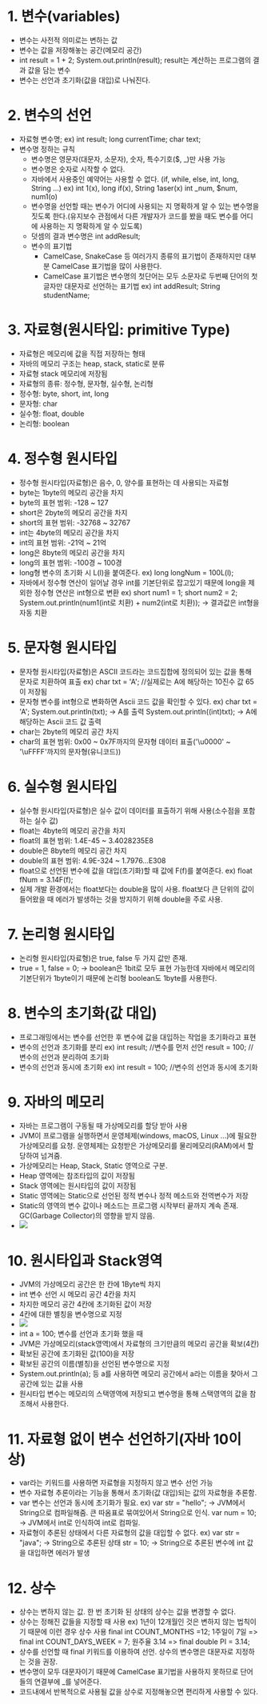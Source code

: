 # 1. 변수(variables)
- 변수는 사전적 의미로는 변하는 값
- 변수는 값을 저장해놓는 공간(메모리 공간)
- int result = 1 + 2;
  System.out.println(result);
  result는 계산하는 프로그램의 결과 값을 담는 변수 
- 변수는 선언과 초기화(값을 대입)로 
  나눠진다.

# 2. 변수의 선언
- 자료형 변수명;
  ex) int result; long currentTime;
      char text;
- 변수명 정하는 규칙
  - 변수명은 영문자(대문자, 소문자), 숫자, 특수기호($, _)만 사용 가능
  - 변수명은 숫자로 시작할 수 없다.
  - 자바에서 사용중인 예약어는 사용할 수 없다. (if, while, else, int, long, String ...)
  ex) int 1(x), long if(x), String 1aser(x)
  int _num, $num, num1(o)
  - 변수명을 선언할 때는 변수가 어디에 사용되는 지 명확하게 알 수 있는 변수명을 짓도록 한다.(유지보수 관점에서
  다른 개발자가 코드를 봤을 때도 변수를 어디에 사용하는 지 명확하게 알 수 있도록)
  - 덧셈의 결과 변수명은 int addResult;
  - 변수의 표기법
    - CamelCase, SnakeCase 등 여러가지 종류의 표기법이 존재하지만 대부분 CamelCase 표기법을 많이 사용한다.
    - CamelCase 표기법은 변수명의 첫단어는 모두 소문자로 두번째 단어의 첫글자만 대문자로 선언하는 표기법
    ex) int addResult; 
        String studentName;

# 3. 자료형(원시타입: primitive Type)
- 자료형은 메모리에 값을 직접 저장하는 형태
- 자바의 메모리 구조는 heap, stack, static로 분류
- 자료형 stack 메모리에 저장됨
- 자료형의 종류: 정수형, 문자형, 실수형, 논리형
- 정수형: byte, short, int, long
- 문자형: char
- 실수형: float, double
- 논리형: boolean

# 4. 정수형 원시타입
- 정수형 원시타입(자료형)은 음수, 0, 양수를 표현하는 데 사용되는 자료형
- byte는 1byte의 메모리 공간을 차지
- byte의 표현 범위: -128 ~ 127
- short은 2byte의 메모리 공간을 차지
- short의 표현 범위: -32768 ~ 32767
- int는 4byte의 메모리 공간을 차지
- int의 표현 범위: -21억 ~ 21억
- long은 8byte의 메모리 공간을 차지
- long의 표현 범위: -100경 ~ 100경
- long형 변수의 초기화 시 L(l)을 붙여준다.
  ex) long longNum = 100L(l);
- 자바에서 정수형 연산이 일어날 경우 int를 기본단위로 잡고있기 때문에 long을 제외한 정수형 연산은 int형으로 변환
  ex) short num1 = 1;
      short num2 = 2;
      System.out.println(num1(int로 치환) + num2(int로 치환)); -> 결과값은 int형을 자동 치환

# 5. 문자형 원시타입
- 문자형 원시타입(자료형)은 ASCII 코드라는 코드집합에 정의되어 있는 값을 통해 문자로 치환하여 표출
  ex) char txt = 'A'; //실제로는 A에 해당하는 10진수 값 65이 저장됨
- 문자형 변수를 int형으로 변화하면 Ascii 코드 값을 확인할 수 있다.
  ex) char txt = 'A';
      System.out.println(txt); -> A를 출력
      System.out.println((int)txt); ->
      A에 해당하는 Ascii 코드 값 출력
- char는 2byte의 메모리 공간 차지
- char의 표현 범위: 0x00 ~ 0x7F까지의 문자형 데이터 표출('\u0000' ~ '\uFFFF'까지의 문자형(유니코드))

# 6. 실수형 원시타입
- 실수형 원시타입(자료형)은 실수 값이 데이터를 표출하기 위해 사용(소수점을 포함하는 실수 값)
- float는 4byte의 메모리 공간을 차지
- float의 표현 범위: 1.4E-45 ~ 3.4028235E8
- double은 8byte의 메모리 공간 차지
- double의 표현 범위: 4.9E-324 ~ 1.7976...E308
- float으로 선언된 변수에 값을 대입(초기화)할 때 값에 F(f)를 붙여준다.
  ex) float fNum = 3.14F(f);
- 실제 개발 환경에서는 float보다는 double을 많이 사용. float보다 큰 단위의 값이 들어왔을 때 에러가 발생하는 것을 방지하기 위해 double을 주로 사용.

# 7. 논리형 원시타입
- 논리형 원시타입(자료형)은 true, false 두 가지 값만 존재.
- true = 1, false = 0; -> boolean은 1bit로 모두 표현 가능한데 자바에서 메모리의 기본단위가 1byte이기 때문에 논리형 boolean도 1byte를 사용한다.

# 8. 변수의 초기화(값 대입)
- 프로그래밍에서는 변수를 선언한 후 변수에 값을 대입하는 작업을 초기화라고 표현
- 변수의 선언과 초기화를 분리
  ex) int result; //변수를 먼저 선언
      result = 100; //변수의 선언과 분리하여 초기화
- 변수의 선언과 동시에 초기화
  ex) int result = 100; //변수의 선언과 동시에 초기화

# 9. 자바의 메모리
- 자바는 프로그램이 구동될 때 가상메모리를 할당 받아 사용
- JVM이 프로그램을 실행하면서 운영체제(windows, macOS, Linux ...)에 필요한 가상메모리를 요청. 운영체제는 요청받은 가상메모리를 물리메모리(RAM)에서 할당하여 넘겨줌.
- 가상메모리는 Heap, Stack, Static 영역으로 구분.
- Heap 영역에는 참조타입의 값이 저장됨
- Stack 영역에는 원시타입의 값이 저장됨
- Static 영역에는 Static으로 선언된 정적 변수나 정적 메소드와 전역변수가 저장
- Static의 영역의 변수 값이나 메소드는 프로그램 시작부터 끝까지 계속 존재. GC(Garbage Collector)의 영향을 받지 않음.
- <img src="images/JVM 가상메모리.jpg">

# 10. 원시타입과 Stack영역
- JVM의 가상메모리 공간은 한 칸에 1Byte씩 차지
- int 변수 선언 시 메모리 공간 4칸을 차지
- 차지한 메모리 공간 4칸에 초기화된 값이 저장
- 4칸에 대한 별칭을 변수명으로 지정
- <img src="images/원시타입과 stack영역.jpg"> 
- int a = 100; 변수를 선언과 초기화 했을 때
- JVM은 가상메모리(stack영역)에서 자료형의 크기만큼의 메모리 공간을 확보(4칸)
- 확보된 공간에 초기화된 값(100)을 저장
- 확보된 공간의 이름(별칭)을 선언된 변수명으로 지정
- System.out.println(a); 등 a를 사용하면
  메모리 공간에서 a라는 이름을 찾아서 그 공간에 있는 값을 사용
- 원시타입 변수는 메모리의 스택영역에 저장되고 변수명을 통해 스택영역의 값을 참조해서 사용한다.

# 11. 자료형 없이 변수 선언하기(자바 10이상)
- var라는 키워드를 사용하면 자료형을 지정하지 않고 변수 선언 가능
- 변수 자료형 추론이라는 기능을 통해서 초기화(값 대입)되는 값의 자료형을 추론함.
- var 변수는 선언과 동시에 초기화가 필요.
  ex) var str = "hello"; -> JVM에서 String으로 컴파일해줌. 큰 따옴표로 묶여있어서 String으로 인식.
      var num = 10; -> JVM에서 int로 인식하여 int로 컴파일.
- 자료형이 추론된 상태에서 다른 자료형의 값을 대입할 수 없다.
  ex) var str = "java"; -> String으로 추론된 상태
      str = 10; -> String으로 추론된 변수에 int 값을 대입하면 에러가 발생

# 12. 상수
- 상수는 변하지 않는 값. 한 번 초기화 된 상태의 상수는 값을 변경할 수 없다.
- 상수는 정해진 값들을 지정할 때 사용
  ex) 1년이 12개월인 것은 변하지 않는 법칙이기 때문에 이런 경우 상수 사용
  final int COUNT_MONTHS =12;
  1주일이 7일 => final int COUNT_DAYS_WEEK = 7;
  원주율 3.14 => final double PI = 3.14;
- 상수를 선언할 때 final 키워드를 이용하여 선언. 상수의 변수명은 대문자로 지정하는 것을 권장.
- 변수명이 모두 대문자이기 때문에 CamelCase 표기법을 사용하지 못하므로 단어들의 연결부에 _를 넣어준다.
- 코드내에서 반복적으로 사용될 값을 상수로 지정해놓으면 편리하게 사용할 수 있다.